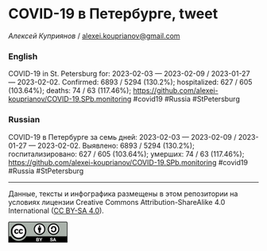 COVID-19 в Петербурге, tweet
============================

*Алексей Куприянов* /
<a href="mailto:alexei.kouprianov@gmail.com" class="email">alexei.kouprianov@gmail.com</a>

### English

COVID-19 in St. Petersburg for: 2023-02-03 — 2023-02-09 / 2023-01-27 —
2023-02-02. Сonfirmed: 6893 / 5294 (130.2%); hospitalized: 627 / 605
(103.64%); deaths: 74 / 63 (117.46%);
<a href="https://github.com/alexei-kouprianov/COVID-19.SPb.monitoring" class="uri">https://github.com/alexei-kouprianov/COVID-19.SPb.monitoring</a>
\#covid19 \#Russia \#StPetersburg

### Russian

COVID-19 в Петербурге за семь дней: 2023-02-03 — 2023-02-09 / 2023-01-27
— 2023-02-02. Выявлено: 6893 / 5294 (130.2%); госпитализировано: 627 /
605 (103.64%); умерших: 74 / 63 (117.46%);
<a href="https://github.com/alexei-kouprianov/COVID-19.SPb.monitoring" class="uri">https://github.com/alexei-kouprianov/COVID-19.SPb.monitoring</a>
\#covid19 \#Russia \#StPetersburg

------------------------------------------------------------------------

Данные, тексты и инфографика размещены в этом репозитории на условиях
лицензии Creative Commons Attribution-ShareAlike 4.0 International ([CC
BY-SA 4.0](https://creativecommons.org/licenses/by-sa/4.0/)).

![](../misc/CC-BY-SA-icon.png "CC-BY-SA")
